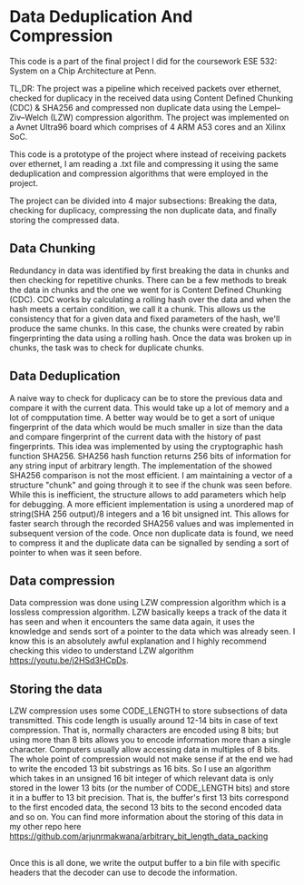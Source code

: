 # Data Deduplication And Compression

This code is a part of the final project I did for the coursework ESE 532: System on a Chip Architecture at Penn.

TL,DR: The project was a pipeline which received packets over ethernet, checked for duplicacy in the received data using Content Defined Chunking (CDC) & SHA256 and compressed non duplicate data using the Lempel–Ziv–Welch (LZW) compression algorithm. The project was implemented on a Avnet Ultra96 board which comprises of 4 ARM A53 cores and an Xilinx SoC.

This code is a prototype of the project where instead of receiving packets over ethernet, I am reading a .txt file and compressing it using the same deduplication and compression algorithms that were employed in the project. 

The project can be divided into 4 major subsections: Breaking the data, checking for duplicacy, compressing the non duplicate data, and finally storing the compressed data.

## Data Chunking

Redundancy in data was identified by first breaking the data in chunks and then checking for repetitive chunks. There can be a few methods to break the data in chunks and the one we went for is Content Defined Chunking (CDC). CDC works by calculating a rolling hash over the data and when the hash meets a certain condition, we call it a chunk. This allows us the consistency that for a given data and fixed parameters of the hash, we'll produce the same chunks. In this case, the chunks were created by rabin fingerprinting the data using a rolling hash. Once the data was broken up in chunks, the task was to check for duplicate chunks.  

## Data Deduplication

A naive way to check for duplicacy can be to store the previous data and compare it with the current data. This would take up a lot of memory and a lot of compputation time. A better way would be to get a sort of unique fingerprint of the data which would be much smaller in size than the data and compare fingerprint of the current data with the history of past fingerprints. This idea was implemented by using the cryptographic hash function SHA256. SHA256 hash function returns 256 bits of information for any string input of arbitrary length. The implementation of the showed SHA256 comparison is not the most efficient. I am maintaining a vector of a structure "chunk" and going through it to see if the chunk was seen before. While this is inefficient, the structure allows to add parameters which help for debugging. A more efficient implementation is using a unordered map of string(SHA 256 output)/8 integers and a 16 bit unsigned int. This allows for faster search through the recorded SHA256 values and was implemented in subsequent version of the code. Once non duplicate data is found, we need to compress it and the duplicate data can be signalled by sending a sort of pointer to when was it seen before.

## Data compression

Data compression was done using LZW compression algorithm which is a lossless compression algorithm. LZW basically keeps a track of the data it has seen and when it encounters the same data again, it uses the knowledge and sends sort of a pointer to the data which was already seen. I know this is an absolutely awful explanation and I highly recommend checking this video to understand LZW algorithm https://youtu.be/j2HSd3HCpDs. 

## Storing the data

LZW compression uses some CODE_LENGTH to store subsections of data transmitted. This code length is usually around 12-14 bits in case of text compression. That is, normally characters are encoded using 8 bits; but using more than 8 bits allows you to encode information more than a single character. Computers usually allow accessing data in multiples of 8 bits. The whole point of compression would not make sense if at the end we had to write the encoded 13 bit substrings as 16 bits. So I use an algorithm which takes in an unsigned 16 bit integer of which relevant data is only stored in the lower 13 bits (or the number of CODE_LENGTH bits) and store it in a buffer to 13 bit precision. That is, the buffer's first 13 bits correspond to the first encoded data, the second 13 bits to the second encoded data and so on. You can find more information about the storing of this data in my other repo here https://github.com/arjunrmakwana/arbitrary_bit_length_data_packing

##

Once this is all done, we write the output buffer to a bin file with specific headers that the decoder can use to decode the information.
